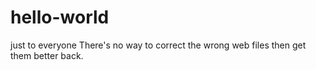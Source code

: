# hello-world
just to everyone
There's no way to correct the wrong web files then get them better back.
